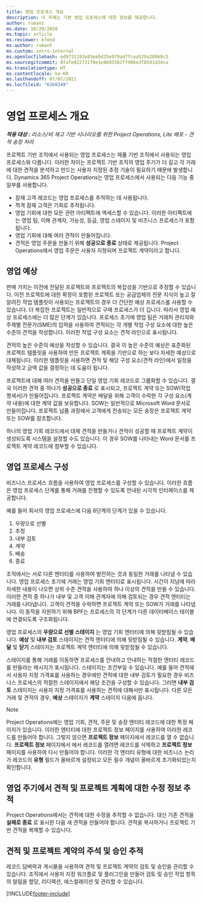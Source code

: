 ```yaml
---
title: 영업 프로세스 개요
description: 이 주제는 기본 영업 프로세스에 대한 정보를 제공합니다.
author: rumant
ms.date: 10/29/2020
ms.topic: article
ms.reviewer: kfend
ms.author: rumant
ms.custom: intro-internal
ms.openlocfilehash: ed9731193e83eebd35e979adffcea529a289b9c5
ms.sourcegitcommit: 0fafe022731f0e1e8693382ff906e3f8541d34ca
ms.translationtype: HT
ms.contentlocale: ko-KR
ms.lasthandoff: 07/07/2021
ms.locfileid: "6368349"
---
```

# <a name="sales-process-overview"></a>영업 프로세스 개요

_**적용 대상 :** 리소스/비 재고 기반 시나리오를 위한 Project Operations, Lite 배포 - 견적 송장 처리_

프로젝트 기반 조직에서 사용되는 영업 프로세스는 제품 기반 조직에서 사용되는 영업 프로세스와 다릅니다. 이러한 차이는 프로젝트 기반 조직의 영업 주기가 더 길고 각 거래에 대한 견적을 분석하고 만드는 사용자 지정된 추정 기술이 필요하기 때문에 발생합니다. Dynamics 365 Project Operations는 영업 프로세스에서 사용되는 다음 기능 중 일부를 사용합니다.

- 잠재 고객 레코드는 영업 프로세스를 추적하는 데 사용됩니다.
- 적격 잠재 고객은 기회로 추적됩니다.
- 영업 기회에 대한 모든 관련 아티팩트에 액세스할 수 있습니다. 이러한 아티팩트에는 영업 팀, 이해 관계자, 가능성, 등급, 영업 스테이지 및 비즈니스 프로세스가 포함됩니다.
- 영업 기회에 대해 여러 견적이 만들어집니다.
- 견적은 영업 주문을 만들기 위해 **성공으로 종료** 상태로 제공됩니다. Project Operations에서 영업 주문은 사용자 지정되며 프로젝트 계약이라고 합니다.

## <a name="estimate-a-sale"></a>영업 예상
판매 가치는 이전에 전달된 프로젝트와 프로젝트의 복잡성을 기반으로 추정할 수 있습니다. 이전 프로젝트에 대한 확장이 포함된 프로젝트 또는 공급업체의 전문 지식이 높고 잘 알려진 작업 템플릿이 사용되는 프로젝트의 경우 더 간단한 예상 프로세스를 사용할 수 있습니다. 더 복잡한 프로젝트는 일반적으로 구매 프로세스가 더 깁니다. 따라서 영업 예상 프로세스에는 더 많은 단계가 있습니다. 프로세스 초기에 영업 팀은 거래처 관리자와 주제별 전문가(SME)의 입력을 사용하여 견적되는 각 개별 작업 구성 요소에 대한 높은 수준의 견적을 작성합니다. 이러한 작업 구성 요소는 견적 라인으로 표시됩니다. 

견적의 높은 수준의 예상을 작성할 수 있습니다. 결국 이 높은 수준의 예상은 표준화된 프로젝트 템플릿을 사용하여 만든 프로젝트 계획을 기반으로 하는 보다 자세한 예상으로 대체됩니다. 이러한 템플릿을 사용하면 견적 및 해당 구성 요소(견적 라인)에서 일정을 작성하고 금액 값을 결정하는 데 도움이 됩니다. 

프로젝트에 대해 여러 견적을 만들고 단일 영업 기회 레코드로 그룹화할 수 있습니다. 결국 이러한 견적 중 하나가 **성공으로 종료** 로 표시되고, 프로젝트 계약 또는 SOW(작업 명세서)가 만들어집니다. 프로젝트 계약은 배달을 위해 고객이 수락한 각 구성 요소(계약 내용)에 대한 계약 값을 보유합니다. SOW는 일반적으로 Microsoft Word 문서로 만들어집니다. 프로젝트 납품 과정에서 고객에게 전송되는 모든 송장은 프로젝트 계약 또는 SOW를 참조합니다.

하나의 영업 기회 레코드에서 대체 견적을 만들거나 견적이 성공할 때 프로젝트 계약이 생성되도록 시스템을 설정할 수도 있습니다. 이 경우 SOW를 나타내는 Word 문서를 프로젝트 계약 레코드에 첨부할 수 있습니다.

## <a name="configure-the-sales-process"></a>영업 프로세스 구성
비즈니스 프로세스 흐름을 사용하여 영업 프로세스를 구성할 수 있습니다. 이러한 흐름은 영업 프로세스 단계를 통해 거래를 진행할 수 있도록 안내된 시각적 인터페이스를 제공합니다.

예를 들어 회사의 영업 프로세스에 다음 6단계의 단계가 있을 수 있습니다.

1. 우량으로 선별
2. 추정
3. 내부 검토
4. 계약
5. 배송
6. 종료
 
조직에서는 서로 다른 엔터티를 사용하여 발전하는 것과 동일한 거래를 나타낼 수 있습니다. 영업 프로세스 초기에 거래는 영업 기회 엔터티로 표시됩니다. 시간이 지남에 따라 자세한 내용이 나오면 상위 수준 견적을 사용하여 하나 이상의 견적을 만들 수 있습니다. 이러한 견적 중 하나가 내부 및 고객 이해 관계자에 의해 검토되는 경우 견적 엔터티는 거래를 나타냅니다. 고객이 견적을 수락하면 프로젝트 계약 또는 SOW가 거래를 나타냅니다. 이 동작을 지원하기 위해 BPF는 프로세스의 각 단계가 다른 데이터베이스 테이블에 연결되도록 구조화됩니다.

영업 프로세스의 **우량으로 선별 스테이지** 는 영업 기회 엔터티에 의해 뒷받침될 수 있습니다. **예상** 및 **내부 검토** 스테이지는 견적 엔터티에 의해 뒷받침될 수 있습니다. **계약**, **배달** 및 **닫기** 스테이지는 프로젝트 계약 엔터티에 의해 뒷받침될 수 있습니다.

스테이지를 통해 거래를 이동하면 프로세스를 안내하고 안내하는 적절한 엔터티 레코드를 만들라는 메시지가 표시됩니다. 스테이지는 조건부일 수 있습니다. 예를 들어 견적에서 사용자 지정 가격표를 사용하는 경우에만 견적에 대한 내부 검토가 필요한 경우 비즈니스 프로세스의 적절한 스테이지에서 해당 조건을 구성할 수 있습니다. 그러면 **내부 검토** 스테이지는 사용자 지정 가격표를 사용하는 견적에 대해서만 표시됩니다. 다른 모든 거래 및 견적의 경우, **예상** 스테이지가 **계약** 스테이지 다음에 옵니다.

> [!NOTE]
> Project Operations에는 영업 기회, 견적, 주문 및 송장 엔터티 레코드에 대한 특정 페이지가 있습니다. 이러한 엔터티에 대한 프로젝트 정보 페이지를 사용하여 이러한 레코드를 만들어야 합니다. 그렇지 않으면 **프로젝트 정보** 페이지에서 레코드를 열 수 없습니다. **프로젝트 정보** 페이지에서 에서 레코드를 열려면 레코드를 삭제하고 **프로젝트 정보** 페이지를 사용하여 다시 만들어야 합니다. 이러한 각 엔터티 유형에 대한 비즈니스 논리가 레코드의 **유형** 필드가 올바르게 설정되고 모든 필수 개념이 올바르게 초기화되었는지 확인합니다.


## <a name="track-revisions-to-quotes-and-project-plans-in-the-sales-cycle"></a>영업 주기에서 견적 및 프로젝트 계획에 대한 수정 정보 추적
Project Operations에서는 견적에 대한 수정을 추적할 수 없습니다. 대신 기존 견적을 **실패로 종료** 로 표시한 다음 새 견적을 만들어야 합니다. 견적을 복사하거나 프로젝트 기반 견적을 복제할 수 있습니다.

## <a name="track-comments-and-approvals-of-quotes-and-project-contracts"></a>견적 및 프로젝트 계약의 주석 및 승인 추적
레코드 담벼락과 게시물을 사용하여 견적 및 프로젝트 계약의 검토 및 승인을 관리할 수 있습니다. 조직에서 사용자 지정 워크플로 및 플러그인을 만들어 검토 및 승인 작업 항목의 알림을 할당, 리디렉션, 에스컬레이션 및 관리할 수 있습니다.


[!INCLUDE[footer-include](../includes/footer-banner.md)]